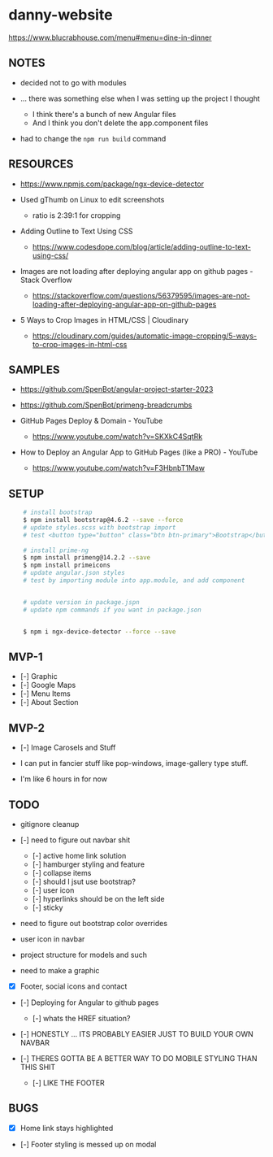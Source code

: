 # danny-website

https://www.blucrabhouse.com/menu#menu=dine-in-dinner

## NOTES

- decided not to go with modules

- ... there was something else when I was setting up the project I thought
    - I think there's a bunch of new Angular files
    - And I think you don't delete the app.component files

- had to change the `npm run build` command

## RESOURCES

- https://www.npmjs.com/package/ngx-device-detector

- Used gThumb on Linux to edit screenshots
    - ratio is 2:39:1 for cropping

- Adding Outline to Text Using CSS
    - https://www.codesdope.com/blog/article/adding-outline-to-text-using-css/

- Images are not loading after deploying angular app on github pages - Stack Overflow
    - https://stackoverflow.com/questions/56379595/images-are-not-loading-after-deploying-angular-app-on-github-pages

- 5 Ways to Crop Images in HTML/CSS | Cloudinary
    - https://cloudinary.com/guides/automatic-image-cropping/5-ways-to-crop-images-in-html-css

## SAMPLES

- https://github.com/SpenBot/angular-project-starter-2023
- https://github.com/SpenBot/primeng-breadcrumbs

- GitHub Pages Deploy & Domain - YouTube
    - https://www.youtube.com/watch?v=SKXkC4SqtRk

- How to Deploy an Angular App to GitHub Pages (like a PRO) - YouTube
    - https://www.youtube.com/watch?v=F3HbnbT1Maw

## SETUP

``` sh
    # install bootstrap
    $ npm install bootstrap@4.6.2 --save --force
    # update styles.scss with bootstrap import
    # test <button type="button" class="btn btn-primary">Bootstrap</button>
    
    # install prime-ng
    $ npm install primeng@14.2.2 --save
    $ npm install primeicons
    # update angular.json styles  
    # test by importing module into app.module, and add component


    # update version in package.jspn
    # update npm commands if you want in package.json


    $ npm i ngx-device-detector --force --save

```


## MVP-1

- [-] Graphic
- [-] Google Maps
- [-] Menu Items
- [-] About Section

## MVP-2

- [-] Image Carosels and Stuff

- I can put in fancier stuff like pop-windows, image-gallery type stuff.
- I'm like 6 hours in for now


## TODO

- gitignore cleanup

- [-] need to figure out navbar shit
    - [-] active home link solution
    - [-] hamburger styling and feature
    - [-] collapse items
    - [-] should I jsut use bootstrap?
    - [-] user icon
    - [-] hyperlinks should be on the left side
    - [-] sticky

- need to figure out bootstrap color overrides
- user icon in navbar

- project structure for models and such

- need to make a graphic

- [x] Footer, social icons and contact

- [-] Deploying for Angular to github pages
    - [-] whats the HREF situation?

- [-] HONESTLY ... ITS PROBABLY EASIER JUST TO BUILD YOUR OWN NAVBAR
- [-] THERES GOTTA BE A BETTER WAY TO DO MOBILE STYLING THAN THIS SHIT
    - [-] LIKE THE FOOTER

## BUGS

- [x] Home link stays highlighted
- [-] Footer styling is messed up on modal